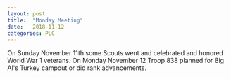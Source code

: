 ```yaml
---
layout: post
title:  "Monday Meeting"
date:   2018-11-12
categories: PLC
---
```


On Sunday November 11th some Scouts went and celebrated and honored World War 1 veterans.
On Monday November 12 Troop 838 planned for Big Al's Turkey campout or did rank advancements.
